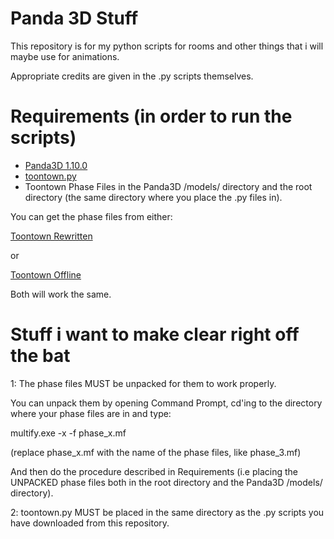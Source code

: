 # Panda 3D Stuff
This repository is for my python scripts for rooms and other things that i will maybe use for animations.

Appropriate credits are given in the .py scripts themselves.

# Requirements (in order to run the scripts)
- [Panda3D 1.10.0](https://www.panda3d.org/download.php?platform=lenny&version=devel&sdk)
- [toontown.py](https://github.com/QED1224/Toontown-Resources/tree/master/panda3d)
- Toontown Phase Files in the Panda3D /models/ directory and the root directory (the same directory where you place the .py files in). 

You can get the phase files from either:

[Toontown Rewritten](https://www.toontownrewritten.com/play)

or

[Toontown Offline](https://ttoffline.com/download)

Both will work the same.

# Stuff i want to make clear right off the bat

1: The phase files MUST be unpacked for them to work properly.

You can unpack them by opening Command Prompt, cd'ing to the directory where your phase files are in and type:

multify.exe -x -f phase_x.mf

(replace phase_x.mf with the name of the phase files, like phase_3.mf)

And then do the procedure described in Requirements (i.e placing the UNPACKED phase files both in the root directory and the Panda3D /models/ directory).

2: toontown.py MUST be placed in the same directory as the .py scripts you have downloaded from this repository.

